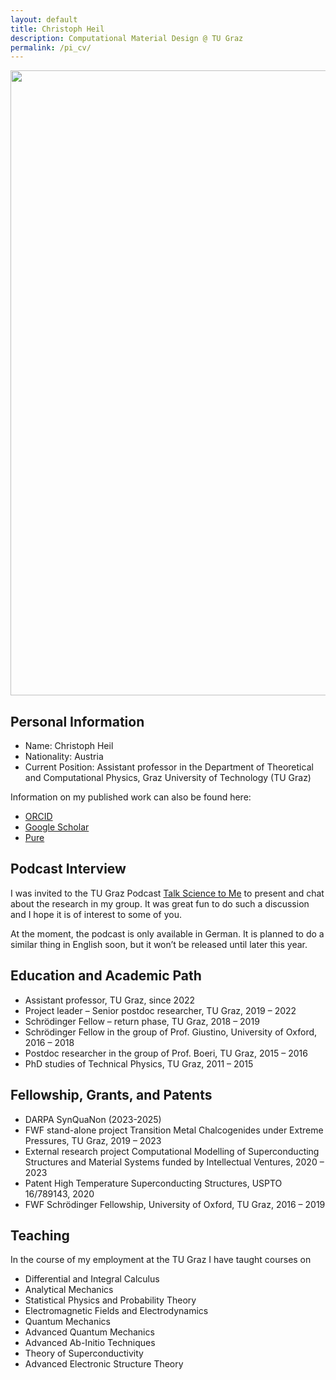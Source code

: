 ```yaml
---
layout: default
title: Christoph Heil
description: Computational Material Design @ TU Graz
permalink: /pi_cv/
---
```


<img src="../../../assets/theme/images/christoph_heil_009_full.jpg" width="1000"/>

## Personal Information

- Name: Christoph Heil
- Nationality: Austria
- Current Position: Assistant professor in the Department of Theoretical and Computational Physics, Graz University of Technology (TU Graz)

Information on my published work can also be found here:

*   [ORCID](https://orcid.org/0000-0001-9693-9183)
*   [Google Scholar](https://scholar.google.com/citations?user=Zmc1Fz8AAAAJ&hl=en)
*   [Pure](https://graz.pure.elsevier.com/en/persons/christoph-heil)


## Podcast Interview
I was invited to the TU Graz Podcast [Talk Science to Me](https://letscast.fm/sites/talk-science-to-me-33062f96/episode/talk-science-to-me-29-supraleiter) to present and chat about the research in my group. It was great fun to do such a discussion and I hope it is of interest to some of you.

At the moment, the podcast is only available in German. It is planned to do a similar thing in English soon, but it won’t be released until later this year.


## Education and Academic Path

-    Assistant professor, TU Graz, since 2022
-    Project leader – Senior postdoc researcher, TU Graz, 2019 – 2022
-    Schrödinger Fellow – return phase, TU Graz, 2018 – 2019
-    Schrödinger Fellow in the group of Prof. Giustino, University of Oxford, 2016 – 2018
-    Postdoc researcher in the group of Prof. Boeri, TU Graz, 2015 – 2016
-    PhD studies of Technical Physics, TU Graz, 2011 – 2015


## Fellowship, Grants, and Patents


-    DARPA SynQuaNon (2023-2025)
-    FWF stand-alone project Transition Metal Chalcogenides under Extreme Pressures, TU Graz, 2019 – 2023
-    External research project Computational Modelling of Superconducting Structures and Material Systems funded by Intellectual Ventures, 2020 – 2023
-    Patent High Temperature Superconducting Structures, USPTO 16/789143, 2020
-    FWF Schrödinger Fellowship, University of Oxford, TU Graz, 2016 – 2019

## Teaching
In the course of my employment at the TU Graz I have taught courses on

-    Differential and Integral Calculus
-    Analytical Mechanics
-    Statistical Physics and Probability Theory
-    Electromagnetic Fields and Electrodynamics
-    Quantum Mechanics
-    Advanced Quantum Mechanics
-    Advanced Ab-Initio Techniques
-    Theory of Superconductivity
-    Advanced Electronic Structure Theory


